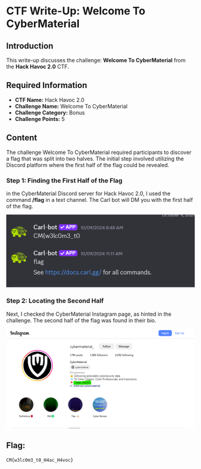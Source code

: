 # CTF Write-Up: Welcome To CyberMaterial

## Introduction

This write-up discusses the challenge: **Welcome To CyberMaterial** from the **Hack Havoc 2.0** CTF.

## Required Information

- **CTF Name:** Hack Havoc 2.0
- **Challenge Name:** Welcome To CyberMaterial
- **Challenge Category:** Bonus
- **Challenge Points:** 5

## Content

The challenge Welcome To CyberMaterial required participants to discover a flag that was split into two halves. The initial step involved utilizing the Discord platform where the first half of the flag could be revealed.

### Step 1: Finding the First Half of the Flag
in the CyberMaterial Discord server for Hack Havoc 2.0, I used the command **/flag** in a text channel. The Carl bot will DM you with the first half of the flag.

![](src\images\1.png)

### Step 2: Locating the Second Half
Next, I checked the CyberMaterial Instagram page, as hinted in the challenge. The second half of the flag was found in their bio.

![](src\images\2.png)

## Flag: 
    CM{w3lc0m3_t0_H4ac_H4voc}


